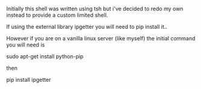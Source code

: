 Initially this shell was written using tsh but i've decided to redo my own instead to provide a custom limited shell.

If using the external library ipgetter you will need to pip install it..

However if you are on a vanilla linux server (like myself) the initial command you will need is

sudo apt-get install python-pip

then

pip install ipgetter